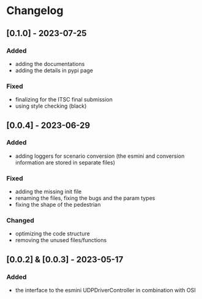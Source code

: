 # Changelog

## [0.1.0] - 2023-07-25
### Added
- adding the documentations
- adding the details in pypi page
### Fixed
- finalizing for the ITSC final submission
- using style checking (black)

## [0.0.4] - 2023-06-29
### Added
- adding loggers for scenario conversion (the esmini and conversion information are stored in separate files)

### Fixed
- adding the missing init file
- renaming the files, fixing the bugs and the param types
- fixing the shape of the pedestrian

### Changed
- optimizing the code structure
- removing the unused files/functions

## [0.0.2] & [0.0.3] - 2023-05-17

### Added
- the interface to the esmini UDPDriverController in combination with OSI
